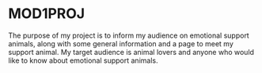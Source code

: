# MOD1PROJ
The purpose of my project is to inform my audience on emotional support animals, along with some general information and a page to meet my support animal.
My target audience is animal lovers and anyone
who would like to know about emotional support animals.
